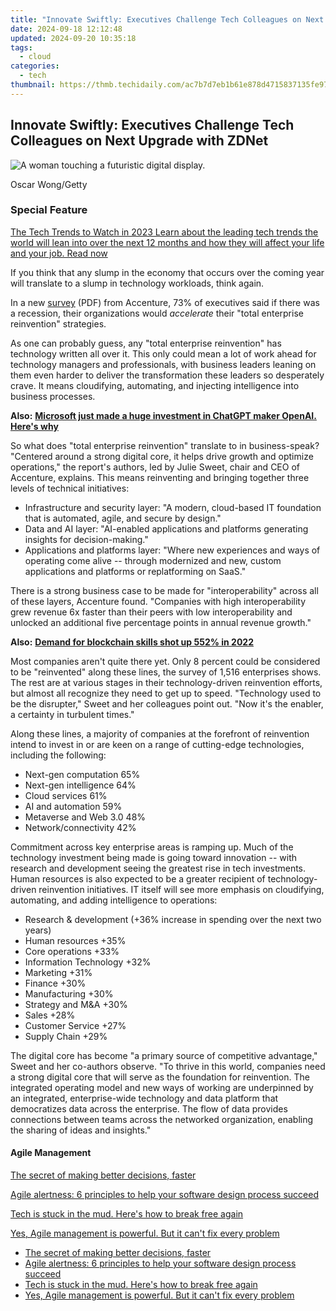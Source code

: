 ```yaml
---
title: "Innovate Swiftly: Executives Challenge Tech Colleagues on Next Upgrade with ZDNet"
date: 2024-09-18 12:12:48
updated: 2024-09-20 10:35:18
tags:
  - cloud
categories:
  - tech
thumbnail: https://thmb.techidaily.com/ac7b7d7eb1b61e878d4715837135fe97081096b41d9601e6ca5eb36f744ec4b7.jpg
---
```


## Innovate Swiftly: Executives Challenge Tech Colleagues on Next Upgrade with ZDNet

![A woman touching a futuristic digital display.](https://www.zdnet.com/a/img/resize/f5721c59883284cd25da5bca36a57280621cec63/2022/09/07/867baa95-e405-4e2b-a0e6-3dc9ef55c6f5/a-woman-touching-a-futurisitic-digital-display.jpg?auto=webp&width=1280)

Oscar Wong/Getty

### Special Feature

[The Tech Trends to Watch in 2023 Learn about the leading tech trends the world will lean into over the next 12 months and how they will affect your life and your job.  Read now](https://www.zdnet.com/topic/the-tech-trends-to-watch-in-2023/)

If you think that any slump in the economy that occurs over the coming year will translate to a slump in technology workloads, think again. 

In a new [survey](https://www.accenture.com/content/dam/accenture/final/accenture-com/document/Accenture-Total-Enterprise-Reinvention.pdf#zoom=40) (PDF) from Accenture, 73% of executives said if there was a recession, their organizations would _accelerate_ their "total enterprise reinvention" strategies. 

As one can probably guess, any "total enterprise reinvention" has technology written all over it. This only could mean a lot of work ahead for technology managers and professionals, with business leaders leaning on them even harder to deliver the transformation these leaders so desperately crave. It means cloudifying, automating, and injecting intelligence into business processes.

**Also:** [**Microsoft just made a huge investment in ChatGPT maker OpenAI. Here's why**](https://www.zdnet.com/article/microsoft-just-made-a-huge-investment-in-chatgpt-maker-openai-heres-why//)

So what does "total enterprise reinvention" translate to in business-speak? "Centered around a strong digital core, it helps drive growth and optimize operations," the report's authors, led by Julie Sweet, chair and CEO of Accenture, explains. This means reinventing and bringing together three levels of technical initiatives:

* Infrastructure and security layer: "A modern, cloud-based IT foundation that is automated, agile, and secure by design."
* Data and AI layer: "AI-enabled applications and platforms generating insights for decision-making."
* Applications and platforms layer: "Where new experiences and ways of operating come alive -- through modernized and new, custom applications and platforms or replatforming on SaaS."

There is a strong business case to be made for "interoperability" across all of these layers, Accenture found. "Companies with high interoperability grew revenue 6x faster than their peers with low interoperability and unlocked an additional five percentage points in annual revenue growth."

**Also:** [**Demand for blockchain skills shot up 552% in 2022**](https://www.zdnet.com/article/demand-for-blockchain-skills-shot-up-552-in-2022-heres-why/)

Most companies aren't quite there yet. Only 8 percent could be considered to be "reinvented" along these lines, the survey of 1,516 enterprises shows. The rest are at various stages in their technology-driven reinvention efforts, but almost all recognize they need to get up to speed. "Technology used to be the disrupter," Sweet and her colleagues point out. "Now it's the enabler, a certainty in turbulent times." 

Along these lines, a majority of companies at the forefront of reinvention intend to invest in or are keen on a range of cutting-edge technologies, including the following:

* Next-gen computation 65%
* Next-gen intelligence 64%
* Cloud services 61%
* AI and automation 59%
* Metaverse and Web 3.0 48%
* Network/connectivity 42%

Commitment across key enterprise areas is ramping up. Much of the technology investment being made is going toward innovation -- with research and development seeing the greatest rise in tech investments. Human resources is also expected to be a greater recipient of technology-driven reinvention initiatives. IT itself will see more emphasis on cloudifying, automating, and adding intelligence to operations:

* Research & development (+36% increase in spending over the next two years)
* Human resources +35%
* Core operations +33%
* Information Technology +32%
* Marketing +31%
* Finance +30%
* Manufacturing +30%
* Strategy and M&A +30%
* Sales +28%
* Customer Service +27%
* Supply Chain +29%

The digital core has become "a primary source of competitive advantage," Sweet and her co-authors observe. "To thrive in this world, companies need a strong digital core that will serve as the foundation for reinvention. The integrated operating model and new ways of working are underpinned by an integrated, enterprise-wide technology and data platform that democratizes data across the enterprise. The flow of data provides connections between teams across the networked organization, enabling the sharing of ideas and insights."

#### Agile Management

[The secret of making better decisions, faster](https://www.zdnet.com/article/agile-management-agile-leadership-the-secret-of-making-better-decisions-faster/ "The secret of making better decisions, faster")

[Agile alertness: 6 principles to help your software design process succeed](https://www.zdnet.com/article/agile-alertness-6-principles-to-help-your-software-design-process-succeed/ "Agile alertness: 6 principles to help your software design process succeed")

[Tech is stuck in the mud. Here's how to break free again](https://www.zdnet.com/article/tech-is-stuck-in-the-mud-heres-how-to-break-free-again/ "Tech is stuck in the mud. Here's how to break free again")

[Yes, Agile management is powerful. But it can't fix every problem](https://www.zdnet.com/article/yes-agile-management-is-powerful-but-it-cant-fix-every-problem/ "Yes, Agile management is powerful. But it can't fix every problem")

* [The secret of making better decisions, faster](https://www.zdnet.com/article/agile-management-agile-leadership-the-secret-of-making-better-decisions-faster/ "The secret of making better decisions, faster")
* [Agile alertness: 6 principles to help your software design process succeed](https://www.zdnet.com/article/agile-alertness-6-principles-to-help-your-software-design-process-succeed/ "Agile alertness: 6 principles to help your software design process succeed")
* [Tech is stuck in the mud. Here's how to break free again](https://www.zdnet.com/article/tech-is-stuck-in-the-mud-heres-how-to-break-free-again/ "Tech is stuck in the mud. Here's how to break free again")
* [Yes, Agile management is powerful. But it can't fix every problem](https://www.zdnet.com/article/yes-agile-management-is-powerful-but-it-cant-fix-every-problem/ "Yes, Agile management is powerful. But it can't fix every problem")

<ins class="adsbygoogle"
     style="display:block"
     data-ad-format="autorelaxed"
     data-ad-client="ca-pub-7571918770474297"
     data-ad-slot="1223367746"></ins>



<ins class="adsbygoogle"
     style="display:block"
     data-ad-client="ca-pub-7571918770474297"
     data-ad-slot="8358498916"
     data-ad-format="auto"
     data-full-width-responsive="true"></ins>

